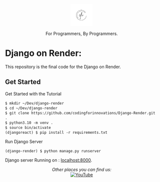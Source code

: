 
<p align="center">
  <p align="center">
    <a href="https://www.youtube.com/channel/UC7m0x5NHiHz4VemPFVaS98A" target="_blank">
      <img src="https://raw.githubusercontent.com/codingforinnovations/django-render/main/.github/.static/Logo-Light.png" height="72" />    
    </a>
  </p>
  <p align="center">
    For Programmers, By Programmers.
  </p>
</p>

# Django on Render:

This repository is the final code for the Django on Render.


## Get Started

Get Started with the Tutorial
```
$ mkdir ~/Dev/django-render
$ cd ~/Dev/django-render
$ git clone https://github.com/codingforinnovations/Django-Render.git .
$ python3.10 -m venv .
$ source bin/activate
(djangoreact) $ pip install -r requirements.txt
```

Run Django Server
```
(django-render) $ python manage.py runserver
```

Django server Running on : [localhost:8000](http://localhost:8000).



<div align="center">
<i>Other places you can find us:</i><br>
<a href="https://www.youtube.com/channel/UC7m0x5NHiHz4VemPFVaS98A" target="_blank"><img src="https://img.shields.io/badge/YouTube-%23E4405F.svg?&style=flat-square&logo=youtube&logoColor=white" alt="YouTube"></a>
</div>
